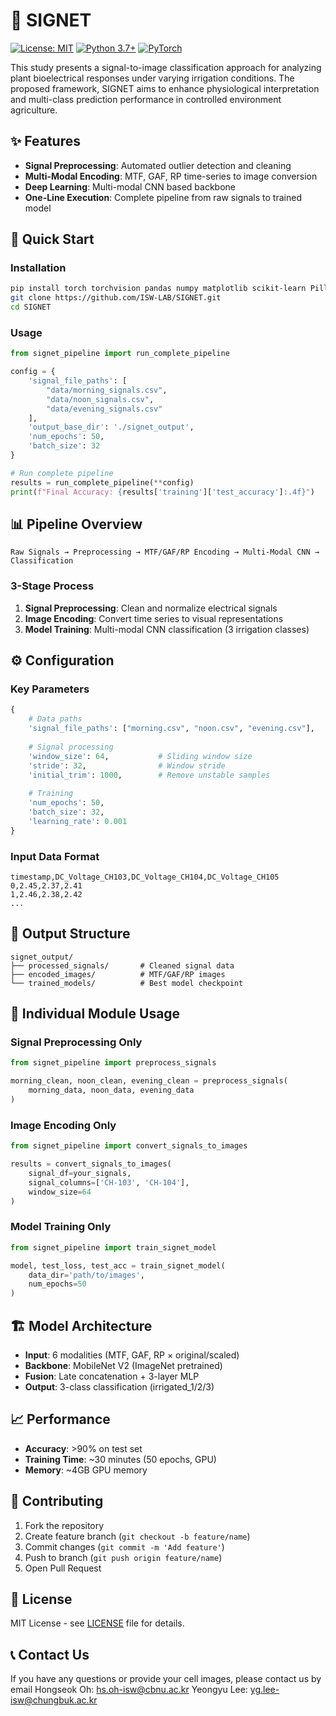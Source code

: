 # 🌱 SIGNET

[![License: MIT](https://img.shields.io/badge/License-MIT-yellow.svg)](https://opensource.org/licenses/MIT)
[![Python 3.7+](https://img.shields.io/badge/python-3.7+-blue.svg)](https://www.python.org/downloads/)
[![PyTorch](https://img.shields.io/badge/PyTorch-1.9+-red.svg)](https://pytorch.org/)

This study presents a signal-to-image classification approach for analyzing plant bioelectrical responses under varying irrigation conditions. The proposed framework, SIGNET aims to enhance physiological interpretation and multi-class prediction performance in controlled environment agriculture.

## ✨ Features

- **Signal Preprocessing**: Automated outlier detection and cleaning
- **Multi-Modal Encoding**: MTF, GAF, RP time-series to image conversion
- **Deep Learning**: Multi-modal CNN based backbone
- **One-Line Execution**: Complete pipeline from raw signals to trained model

## 🚀 Quick Start

### Installation
```bash
pip install torch torchvision pandas numpy matplotlib scikit-learn Pillow tqdm
git clone https://github.com/ISW-LAB/SIGNET.git
cd SIGNET
```

### Usage
```python
from signet_pipeline import run_complete_pipeline

config = {
    'signal_file_paths': [
        "data/morning_signals.csv",
        "data/noon_signals.csv", 
        "data/evening_signals.csv"
    ],
    'output_base_dir': './signet_output',
    'num_epochs': 50,
    'batch_size': 32
}

# Run complete pipeline
results = run_complete_pipeline(**config)
print(f"Final Accuracy: {results['training']['test_accuracy']:.4f}")
```

## 📊 Pipeline Overview

```
Raw Signals → Preprocessing → MTF/GAF/RP Encoding → Multi-Modal CNN → Classification
```

### 3-Stage Process
1. **Signal Preprocessing**: Clean and normalize electrical signals
2. **Image Encoding**: Convert time series to visual representations
3. **Model Training**: Multi-modal CNN classification (3 irrigation classes)

## ⚙️ Configuration

### Key Parameters
```python
{
    # Data paths
    'signal_file_paths': ["morning.csv", "noon.csv", "evening.csv"],
    
    # Signal processing
    'window_size': 64,           # Sliding window size
    'stride': 32,                # Window stride
    'initial_trim': 1000,        # Remove unstable samples
    
    # Training
    'num_epochs': 50,
    'batch_size': 32,
    'learning_rate': 0.001
}
```

### Input Data Format
```csv
timestamp,DC_Voltage_CH103,DC_Voltage_CH104,DC_Voltage_CH105
0,2.45,2.37,2.41
1,2.46,2.38,2.42
...
```

## 📁 Output Structure

```
signet_output/
├── processed_signals/       # Cleaned signal data
├── encoded_images/          # MTF/GAF/RP images  
└── trained_models/          # Best model checkpoint
```

## 🔧 Individual Module Usage

### Signal Preprocessing Only
```python
from signet_pipeline import preprocess_signals

morning_clean, noon_clean, evening_clean = preprocess_signals(
    morning_data, noon_data, evening_data
)
```

### Image Encoding Only
```python
from signet_pipeline import convert_signals_to_images

results = convert_signals_to_images(
    signal_df=your_signals,
    signal_columns=['CH-103', 'CH-104'],
    window_size=64
)
```

### Model Training Only
```python
from signet_pipeline import train_signet_model

model, test_loss, test_acc = train_signet_model(
    data_dir='path/to/images',
    num_epochs=50
)
```

## 🏗️ Model Architecture

- **Input**: 6 modalities (MTF, GAF, RP × original/scaled)
- **Backbone**: MobileNet V2 (ImageNet pretrained)
- **Fusion**: Late concatenation + 3-layer MLP
- **Output**: 3-class classification (irrigated_1/2/3)

## 📈 Performance

- **Accuracy**: >90% on test set
- **Training Time**: ~30 minutes (50 epochs, GPU)
- **Memory**: ~4GB GPU memory

## 🤝 Contributing

1. Fork the repository
2. Create feature branch (`git checkout -b feature/name`)
3. Commit changes (`git commit -m 'Add feature'`)
4. Push to branch (`git push origin feature/name`)
5. Open Pull Request

## 📄 License

MIT License - see [LICENSE](LICENSE) file for details.


## 📞 Contact Us

  If you have any questions or provide your cell images, please contact us by email
  Hongseok Oh: hs.oh-isw@cbnu.ac.kr
  Yeongyu Lee: yg.lee-isw@chungbuk.ac.kr
